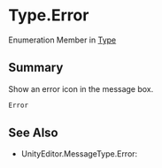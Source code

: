 # Type.Error

Enumeration Member in [Type](/docs/api/csharp/yarn.unity.attributes.messageboxattribute.type.md)

## Summary


Show an error icon in the message box.


```csharp
Error
```

## See Also

* UnityEditor.MessageType.Error: 

